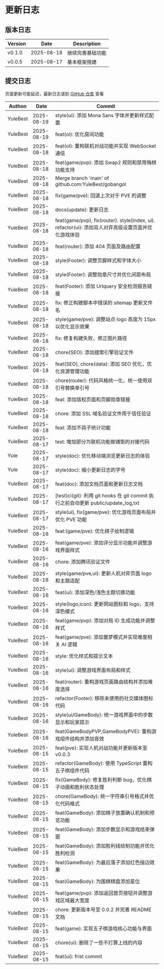 # 更新日志

## 版本日志

| Version | Date       | Description      |
| ------- | ---------- | ---------------- |
| v0.1.0  | 2025-08-18 | 继续完善基础功能 |
| v0.0.5  | 2025-08-17 | 基本框架搭建     |

## 提交日志

页面更新可能延迟，最新日志请到 [GitHub 仓库](https://github.com/YuleBest/gobangol/commit) 查看

| Authon   | Date       | Commit                                                                                              |
| -------- | ---------- | --------------------------------------------------------------------------------------------------- |
| YuleBest | 2025-08-19 | style(ui): 添加 Mona Sans 字体并更新样式配置                                                        |
| YuleBest | 2025-08-19 | feat(ol): 优化房间功能                                                                              |
| YuleBest | 2025-08-18 | feat(ol): 重构联机对战功能并实现 WebSocket 通信                                                     |
| YuleBest | 2025-08-18 | feat(game/pvp): 添加 Swap2 规则和禁用悔棋功能支持                                                   |
| YuleBest | 2025-08-18 | Merge branch 'main' of github.com:YuleBest/gobangol                                                 |
| YuleBest | 2025-08-18 | fix(game/pve): 回退上次对于 PVE 的调整                                                              |
| YuleBest | 2025-08-18 | docs(update): 更新日志                                                                              |
| YuleBest | 2025-08-18 | feat(game/pvp), fix(router). style(index, ui). refactor(ui): 添加双人对弈高级设置页面并优化游戏体验 |
| YuleBest | 2025-08-18 | feat(router): 添加 404 页面及路由配置                                                               |
| YuleBest | 2025-08-18 | style(Footer): 调整页脚样式和字体大小                                                               |
| YuleBest | 2025-08-18 | style(Footer): 调整勋章尺寸并优化间距布局                                                           |
| YuleBest | 2025-08-18 | feat(Footer): 添加 Urlquery 安全检测报告链接                                                        |
| YuleBest | 2025-08-18 | fix: 修正构建脚本中错误的 sitemap 更新文件名                                                        |
| YuleBest | 2025-08-18 | style(game/pve): 调整站点 logo 高度为 15px 以优化显示效果                                           |
| YuleBest | 2025-08-18 | fix: 修复构建失败，修正图片路径                                                                     |
| YuleBest | 2025-08-18 | chore(SEO): 添加搜索引擎验证文件                                                                    |
| YuleBest | 2025-08-18 | feat(SEO), chore(data): 添加 SEO 优化，优化资源管理功能                                             |
| YuleBest | 2025-08-18 | chore(router): 代码风格统一化，统一使用双引号替换单引号                                             |
| YuleBest | 2025-08-18 | feat: 添加版权页面和页脚勋章链接                                                                    |
| YuleBest | 2025-08-18 | chore: 添加 SSL 域名验证文件用于信任验证                                                            |
| YuleBest | 2025-08-18 | feat: 添加不蒜子统计功能                                                                            |
| YuleBest | 2025-08-17 | test: 增加部分为联机功能做铺垫的对接代码                                                            |
| Yule     | 2025-08-17 | style(doc): 优化移动端浏览更新日志的体验                                                            |
| Yule     | 2025-08-17 | style(doc): 缩小更新日志的字号                                                                      |
| YuleBest | 2025-08-17 | feat(doc): 添加文档页面和更新日志文档                                                               |
| YuleBest | 2025-08-17 | [test}ci(git): 利用 git hooks 在 git commit 执行之前自动更新 public/update_log,txt                  |
| YuleBest | 2025-08-17 | style(ui), fix(game/pve): 优化游戏页面布局并优化 PVE 功能                                           |
| YuleBest | 2025-08-16 | feat:(game/pve): 优化棋子绘制逻辑                                                                   |
| YuleBest | 2025-08-16 | feat(game/pve): 添加评分显示功能并调整游戏界面样式                                                  |
| YuleBest | 2025-08-16 | chore: 添加腾讯验证文件                                                                             |
| YuleBest | 2025-08-16 | style(game/pve,ui): 更新人机对弈页面 logo 和主题适配                                                |
| YuleBest | 2025-08-16 | feat(ui): 添加深色/浅色主题切换功能                                                                 |
| YuleBest | 2025-08-16 | style(logo,icon): 更新网站图标和 logo，支持深色模式                                                 |
| YuleBest | 2025-08-16 | feat(game/pvp): 添加对局 ID 生成功能并调整样式                                                      |
| YuleBest | 2025-08-16 | feat(game/pve): 添加噩梦模式并实现难度相关 AI 逻辑                                                  |
| YuleBest | 2025-08-16 | style: 优化样式和提示文本                                                                           |
| YuleBest | 2025-08-16 | style(ui): 调整游戏界面布局和样式                                                                   |
| YuleBest | 2025-08-16 | feat(router): 重构游戏页面路由结构并添加难度选择                                                    |
| YuleBest | 2025-08-16 | refactor(Footer): 移除未使用的社交媒体图标代码                                                      |
| YuleBest | 2025-08-16 | style(ui/GameBody): 统一游戏界面中的步数显示和玩家提示                                              |
| YuleBest | 2025-08-16 | feat(GameBodyPVP,GameBodyPVE): 重构游戏组件结构并添加音效                                           |
| YuleBest | 2025-08-15 | feat(pve): 实现人机对战功能并更新版本至 v0.0.3                                                      |
| YuleBest | 2025-08-15 | refactor(GameBody): 使用 TypeScript 重构五子棋组件代码                                              |
| YuleBest | 2025-08-15 | fix(GameBody): 修复胜利判断 bug，优化棋子动画和胜利状态处理                                         |
| YuleBest | 2025-08-15 | chore(GameBody): 统一字符串引号格式并优化代码格式                                                   |
| YuleBest | 2025-08-15 | feat(GameBody): 添加棋子放置确认机制和预览功能                                                      |
| YuleBest | 2025-08-15 | feat(GameBody): 添加步数显示和游戏结束弹窗                                                          |
| YuleBest | 2025-08-15 | feat(GameBody): 添加胜利线绘制功能并优化胜利检测                                                    |
| YuleBest | 2025-08-15 | feat(GameBody): 为最后落子添加红色描边效果                                                          |
| YuleBest | 2025-08-15 | feat(GameBody): 为围棋棋盘添加星位                                                                  |
| YuleBest | 2025-08-15 | feat(game/pvp): 添加返回首页按钮并调整游戏区域最大宽度                                              |
| YuleBest | 2025-08-15 | chore: 更新版本号至 0.0.2 并完善 README 文档                                                        |
| YuleBest | 2025-08-15 | feat(game): 实现五子棋游戏核心功能与界面                                                            |
| YuleBest | 2025-08-15 | chore(ui): 删除了一些不打算上线的内容                                                               |
| YuleBest | 2025-08-15 | feat(ui): frist commit                                                                              |
